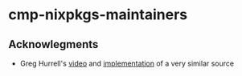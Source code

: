 # cmp-nixpkgs-maintainers

## Acknowlegments

- Greg Hurrell's [video](https://www.youtube.com/watch?v=gAsYolNrjtQ)
    and [implementation](https://github.com/wincent/wincent/blob/2d926177773f/aspects/nvim/files/.config/nvim/lua/wincent/cmp/handles.lua)
    of a very similar source
